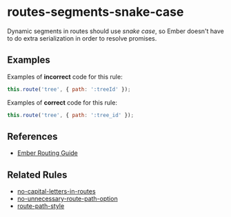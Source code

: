 # routes-segments-snake-case

Dynamic segments in routes should use _snake case_, so Ember doesn't have to do extra serialization in order to resolve promises.

## Examples

Examples of **incorrect** code for this rule:

```js
this.route('tree', { path: ':treeId' });
```

Examples of **correct** code for this rule:

```javascript
this.route('tree', { path: ':tree_id' });
```

## References

* [Ember Routing Guide](https://guides.emberjs.com/release/routing/)

## Related Rules

* [no-capital-letters-in-routes](no-capital-letters-in-routes.md)
* [no-unnecessary-route-path-option](no-unnecessary-route-path-option.md)
* [route-path-style](route-path-style.md)
